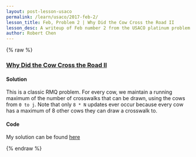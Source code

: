 ```yaml
---
layout: post-lesson-usaco
permalink: /learn/usaco/2017-feb-2/
lesson_title: Feb, Problem 2 | Why Did the Cow Cross the Road II
lesson_desc: A writeup of Feb number 2 from the USACO platinum problem set
author: Robert Chen
---
```


{% raw %}

### [Why Did the Cow Cross the Road II](http://usaco.org/index.php?page=viewproblem2&cpid=721)

#### Solution
This is a classic RMQ problem. For every cow, we maintain a running maximum of the number of crosswalks that can be drawn, using the cows from `0 to j`. Note that only `8 * N` updates ever occur because every cow has a maximum of 8 other cows they can draw a crosswalk to.
#### Code

My solution can be found [here](https://github.com/chen-robert/writeups/blob/master/data/docs/usaco/2015/code/maxflow.java)

{% endraw %}
